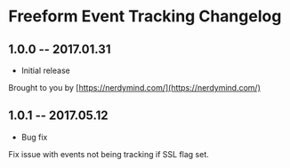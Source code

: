 # Freeform Event Tracking Changelog

## 1.0.0 -- 2017.01.31

* Initial release

Brought to you by [https://nerdymind.com/](https://nerdymind.com/)

## 1.0.1 -- 2017.05.12

* Bug fix

Fix issue with events not being tracking if SSL flag set.